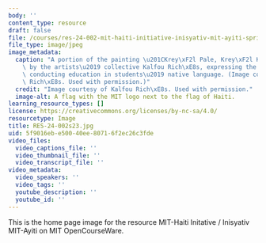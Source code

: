 ```yaml
---
body: ''
content_type: resource
draft: false
file: /courses/res-24-002-mit-haiti-initiative-inisyativ-mit-ayiti-spring-2023/res-24-002s23.jpg
file_type: image/jpeg
image_metadata:
  caption: "A portion of the painting \u201CKrey\xF2l Pale, Krey\xF2l Konprann\u201D\
    \ by the artists\u2019 collective Kalfou Rich\xE8s, expressing the benefits of\
    \ conducting education in students\u2019 native language. (Image courtesy of Kalfou\
    \ Rich\xE8s. Used with permission.)"
  credit: "Image courtesy of Kalfou Rich\xE8s. Used with permission."
  image-alt: A flag with the MIT logo next to the flag of Haiti.
learning_resource_types: []
license: https://creativecommons.org/licenses/by-nc-sa/4.0/
resourcetype: Image
title: RES-24-002s23.jpg
uid: 5f9016eb-e500-40ee-8071-6f2ec26c3fde
video_files:
  video_captions_file: ''
  video_thumbnail_file: ''
  video_transcript_file: ''
video_metadata:
  video_speakers: ''
  video_tags: ''
  youtube_description: ''
  youtube_id: ''
---
```

This is the home page image for the resource MIT-Haiti Initative / Inisyativ MIT-Ayiti on MIT OpenCourseWare.